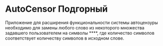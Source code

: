 # AutoCensor Подгорный
Приложение для расширения функциональности системы автоцензуры необходимо для замены любого слово из некоторого множества задавшего пользователем на символы ****, где количество символов соответствует количеству символов в исходном слове.
